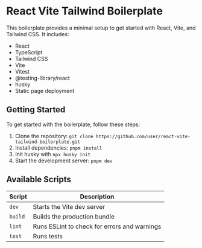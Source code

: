 # React Vite Tailwind Boilerplate

This boilerplate provides a minimal setup to get started with React, Vite, and Tailwind CSS. It includes:

- React
- TypeScript
- Tailwind CSS
- Vite
- Vitest
- @testing-library/react
- husky
- Static page deployment

## Getting Started

To get started with the boilerplate, follow these steps:

1. Clone the repository: `git clone https://github.com/user/react-vite-tailwind-boilerplate.git`
2. Install dependencies: `pnpm install`
3. Init husky with `npx husky init`
4. Start the development server: `pnpm dev`

## Available Scripts

| Script  | Description                                  |
| ------- | -------------------------------------------- |
| `dev`   | Starts the Vite dev server                   |
| `build` | Builds the production bundle                 |
| `lint`  | Runs ESLint to check for errors and warnings |
| `test`  | Runs tests                                   |
